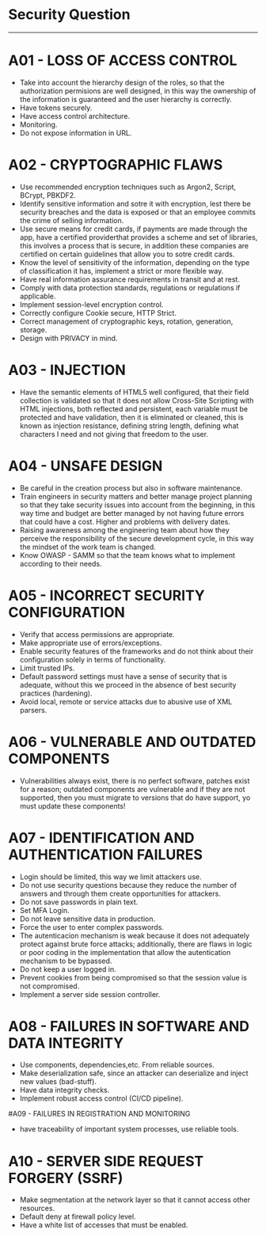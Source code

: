 # Security Question
---
# A01 - LOSS OF ACCESS CONTROL

- Take into account the hierarchy design of the roles, so that the authorization permisions are well designed, in this way the ownership of the information is guaranteed and the user hierarchy is correctly.
- Have tokens securely.
- Have access control architecture.
- Monitoring.
- Do not expose information in URL.


# A02 - CRYPTOGRAPHIC FLAWS

- Use recommended encryption techniques such as Argon2, Script, BCrypt, PBKDF2.
- Identify sensitive information and sotre it with encryption, lest there be security breaches and the data is exposed or that an employee commits the crime of selling information.
- Use secure means for credit cards, if payments are made through the app, have a certified providerthat provides a scheme and set of libraries, this involves a process that is secure, in addition these companies are certified on certain guidelines that allow you to sotre credit cards.
- Know the level of sensitivity of the information, depending on the type of classification it has, implement a strict or more flexible way.
- Have real information assurance requirements in transit and at rest.
- Comply with data protection standards, regulations or regulations if applicable.
- Implement session-level encryption control.
- Correctly configure Cookie secure, HTTP Strict.
- Correct management of cryptographic keys, rotation, generation, storage.
- Design with PRIVACY in mind.


# A03 - INJECTION 

- Have the semantic elements of HTML5 well configured, that their field collection is validated so that it does not allow Cross-Site Scripting with HTML injections, both reflected and persistent, each variable must be protected and have validation, then it is eliminated or cleaned, this is known as injection resistance, defining string length, defining what characters I need and not giving that freedom to the user.

# A04 - UNSAFE DESIGN

- Be careful in the creation process but also in software maintenance.
- Train engineers in security matters and better manage project planning so that they take security issues into account from the beginning, in this way time and budget are better managed by not having future errors that could have a cost. Higher and problems with delivery dates.
- Raising awareness among the engineering team about how they perceive the responsibility of the secure development cycle, in this way the mindset of the work team is changed.
- Know OWASP - SAMM so that the team knows what to implement according to their needs.

# A05 - INCORRECT SECURITY CONFIGURATION 

- Verify that access permissions are appropriate.
- Make appropriate use of errors/exceptions.
- Enable security features of the frameworks and do not think about their configuration solely in terms of functionality.
- Limit trusted IPs.
- Default password settings must have a sense of security that is adequate, without this we proceed in the absence of best security practices (hardening).
- Avoid local, remote or service attacks due to abusive use of XML parsers.

# A06 - VULNERABLE AND OUTDATED COMPONENTS

- Vulnerabilities always exist, there is no perfect software, patches exist for a reason; outdated components are vulnerable and if they are not supported, then you must migrate to versions that do have support, yo must update these components!

# A07 - IDENTIFICATION AND AUTHENTICATION FAILURES

- Login should be limited, this way we limit attackers use.
- Do not use security questions because they reduce the number of answers and through them create opportunities for attackers.
- Do not save passwords in plain text.
- Set MFA Login.
- Do not leave sensitive data in production.
- Force the user to enter complex passwords.
- The autenticacion mechanism is weak because it does not adequately protect against brute force attacks; additionally, there are flaws in logic or poor coding in the implementation that allow the autentication mechanism to be bypassed.
- Do not keep a user logged in.
- Prevent cookies from being compromised so that the session value is not compromised.
- Implement a server side session controller.

# A08 - FAILURES IN SOFTWARE AND DATA INTEGRITY

- Use components, dependencies,etc. From reliable sources.
- Make deserialization safe, since an attacker can deserialize and inject new values (bad-stuff).
- Have data integrity checks.
- Implement robust access control (CI/CD pipeline).

#A09 - FAILURES IN REGISTRATION AND  MONITORING

- have traceability of important system processes, use reliable tools.

# A10 - SERVER SIDE REQUEST FORGERY (SSRF)

- Make segmentation at the network layer so that it cannot access other resources.
- Default deny at firewall policy level.
- Have a white list of accesses that must be enabled.
